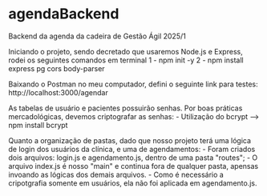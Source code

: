 # agendaBackend
Backend da agenda da cadeira de Gestão Ágil 2025/1


Iniciando o projeto, sendo decretado que usaremos Node.js e Express, rodei os seguintes comandos em terminal
    1 - npm init -y
    2 - npm install express pg cors body-parser

Baixando o Postman no meu computador, defini o seguinte link para testes:
    http://localhost:3000/agendar

As tabelas de usuário e pacientes possuirão senhas. Por boas práticas mercadológicas, devemos criptografar as senhas:
    - Utilização do bcrypt  --> npm install bcrypt

Quanto a organização de pastas, dado que nosso projeto terá uma lógica de login dos usuários da clínica, e uma de agendamentos:
    - Foram criados dois arquivos: login.js e agendamento.js, dentro de uma pasta "routes";
    - O arquivo index.js é nosso "main" e continua fora de qualquer pasta, apensas invoando as lógicas dos demais arquivos.
    - Como é necessário a cripotgrafia somente em usuários, ela não foi aplicada em agendamento.js.
